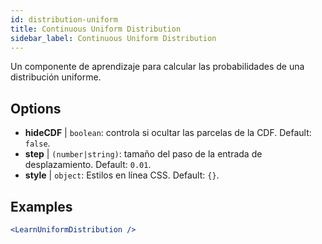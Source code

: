```yaml
---
id: distribution-uniform
title: Continuous Uniform Distribution
sidebar_label: Continuous Uniform Distribution
---
```


Un componente de aprendizaje para calcular las probabilidades de una distribución uniforme.

## Options

* __hideCDF__ | `boolean`: controla si ocultar las parcelas de la CDF. Default: `false`.
* __step__ | `(number|string)`: tamaño del paso de la entrada de desplazamiento. Default: `0.01`.
* __style__ | `object`: Estilos en línea CSS. Default: `{}`.


## Examples

```jsx live
<LearnUniformDistribution />
```

